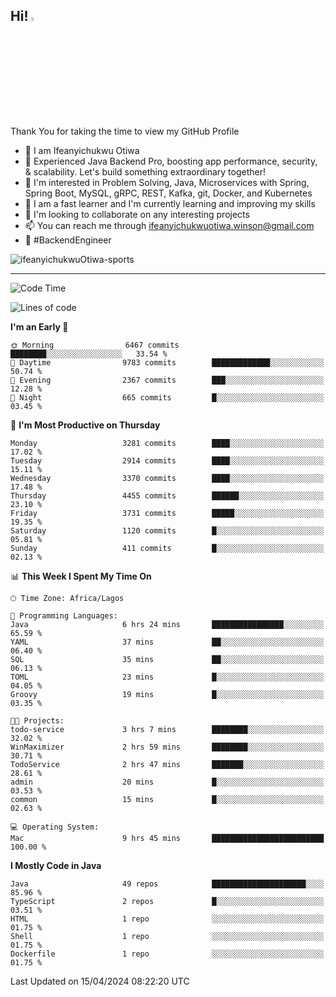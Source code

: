 <!-- BLOG-POST-LIST:START --><!-- BLOG-POST-LIST:END -->

## Hi! <img src="https://media.giphy.com/media/hvRJCLFzcasrR4ia7z/giphy.gif" width="4%"> 

Thank You for taking the time to view my GitHub Profile

- 👋 I am Ifeanyichukwu Otiwa
- 🚀 Experienced Java Backend Pro, boosting app performance, security, & scalability. Let's build something extraordinary together!
- 👀 I'm interested in Problem Solving, Java, Microservices with Spring, Spring Boot, MySQL, gRPC, REST, Kafka, git, Docker, and Kubernetes
- 🌱 I am a fast learner and I'm currently learning and improving my skills
- 💞️ I'm looking to collaborate on any interesting projects
- 📫 You can reach me through ifeanyichukwuotiwa.winson@gmail.com
- 🚀 #BackendEngineer

<p align="left" marginTop="10px"> <img src="https://komarev.com/ghpvc/?username=ifeanyichukwuOtiwa-sports&label=Profile%20views&color=0e75b6&style=for-the-badge" alt="ifeanyichukwuOtiwa-sports" /> </p>

***

<!--START_SECTION:waka-->
![Code Time](http://img.shields.io/badge/Code%20Time-2%2C391%20hrs%2013%20mins-blue)

![Lines of code](https://img.shields.io/badge/From%20Hello%20World%20I%27ve%20Written-4.7%20million%20lines%20of%20code-blue)

**I'm an Early 🐤** 

```text
🌞 Morning                6467 commits        ████████░░░░░░░░░░░░░░░░░   33.54 % 
🌆 Daytime                9783 commits        █████████████░░░░░░░░░░░░   50.74 % 
🌃 Evening                2367 commits        ███░░░░░░░░░░░░░░░░░░░░░░   12.28 % 
🌙 Night                  665 commits         █░░░░░░░░░░░░░░░░░░░░░░░░   03.45 % 
```
📅 **I'm Most Productive on Thursday** 

```text
Monday                   3281 commits        ████░░░░░░░░░░░░░░░░░░░░░   17.02 % 
Tuesday                  2914 commits        ████░░░░░░░░░░░░░░░░░░░░░   15.11 % 
Wednesday                3370 commits        ████░░░░░░░░░░░░░░░░░░░░░   17.48 % 
Thursday                 4455 commits        ██████░░░░░░░░░░░░░░░░░░░   23.10 % 
Friday                   3731 commits        █████░░░░░░░░░░░░░░░░░░░░   19.35 % 
Saturday                 1120 commits        █░░░░░░░░░░░░░░░░░░░░░░░░   05.81 % 
Sunday                   411 commits         █░░░░░░░░░░░░░░░░░░░░░░░░   02.13 % 
```


📊 **This Week I Spent My Time On** 

```text
🕑︎ Time Zone: Africa/Lagos

💬 Programming Languages: 
Java                     6 hrs 24 mins       ████████████████░░░░░░░░░   65.59 % 
YAML                     37 mins             ██░░░░░░░░░░░░░░░░░░░░░░░   06.40 % 
SQL                      35 mins             ██░░░░░░░░░░░░░░░░░░░░░░░   06.13 % 
TOML                     23 mins             █░░░░░░░░░░░░░░░░░░░░░░░░   04.05 % 
Groovy                   19 mins             █░░░░░░░░░░░░░░░░░░░░░░░░   03.35 % 

🐱‍💻 Projects: 
todo-service             3 hrs 7 mins        ████████░░░░░░░░░░░░░░░░░   32.02 % 
WinMaximizer             2 hrs 59 mins       ████████░░░░░░░░░░░░░░░░░   30.71 % 
TodoService              2 hrs 47 mins       ███████░░░░░░░░░░░░░░░░░░   28.61 % 
admin                    20 mins             █░░░░░░░░░░░░░░░░░░░░░░░░   03.53 % 
common                   15 mins             █░░░░░░░░░░░░░░░░░░░░░░░░   02.63 % 

💻 Operating System: 
Mac                      9 hrs 45 mins       █████████████████████████   100.00 % 
```

**I Mostly Code in Java** 

```text
Java                     49 repos            █████████████████████░░░░   85.96 % 
TypeScript               2 repos             █░░░░░░░░░░░░░░░░░░░░░░░░   03.51 % 
HTML                     1 repo              ░░░░░░░░░░░░░░░░░░░░░░░░░   01.75 % 
Shell                    1 repo              ░░░░░░░░░░░░░░░░░░░░░░░░░   01.75 % 
Dockerfile               1 repo              ░░░░░░░░░░░░░░░░░░░░░░░░░   01.75 % 
```




 Last Updated on 15/04/2024 08:22:20 UTC
<!--END_SECTION:waka-->

<!--
<p align="center">
![trophy](https://github-profile-trophy.vercel.app/?username=ifeanyichukwuOtiwa-sports&theme=onedark) (https://github.com/ryo-ma/github-profile-trophy)
</p>
-->

<!---
ifeanyi-otiwa/ifeanyi-otiwa is a ✨ special ✨ repository because its `README.md` (this file) appears on your GitHub profile.
You can click the Preview link to take a look at your changes.
--->
